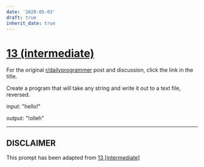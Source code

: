 ```yaml
---
date: '2020-05-03'
draft: true
inherit_date: true
---
```


# [13 (intermediate)](https://www.reddit.com/r/dailyprogrammer/comments/pzo7g/2212012_challenge_13_intermediate/)

For the original [r/dailyprogrammer](https://www.reddit.com/r/dailyprogrammer/) post and discussion, click the link in the title.

Create a program that will take any string and write it out to a text file, reversed. 

input: "hello!"

output: "!olleh"


----
## **DISCLAIMER**
This prompt has been adapted from [13 [intermediate]](https://www.reddit.com/r/dailyprogrammer/comments/pzo7g/2212012_challenge_13_intermediate/
)
